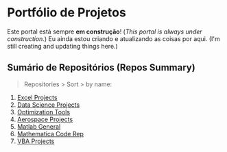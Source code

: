 # Portfólio de Projetos
Este portal está sempre **em construção**! (*This portal is always under construction.*)
Eu ainda estou criando e atualizando as coisas por aqui. (I'm still creating and updating things here.)
## Sumário de Repositórios (Repos Summary)
> Repositories > Sort > by name:

1. [Excel Projects](https://github.com/jonasmuller98/1-ExcelProjects)
2. [Data Science Projects](https://github.com/jonasmuller98/2-DataScienceProjects)
3. [Optimization Tools](https://github.com/jonasmuller98/3-OptimizationTools)
4. [Aerospace Projects](https://github.com/jonasmuller98/4-AerospaceProjects)
5. [Matlab General](https://github.com/jonasmuller98/5-MatlabGeneral)
6. [Mathematica Code Rep](https://github.com/jonasmuller98/6-MathematicaGeneral)
7. [VBA Projects](https://github.com/jonasmuller98/7-VbaProjects)
	
